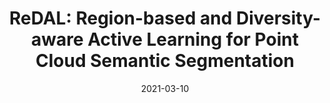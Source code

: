 ---
title: "ReDAL: Region-based and Diversity-aware Active Learning for Point Cloud Semantic Segmentation"
date: 2021-03-10
venue: ICCV 2021
authors: 
  - name: Tsung-Han Wu
    home: https://tsunghan-wu.github.io
  - name: Yueh-Cheng Liu
    home: https://liu115.github.io
  - name: Yu-Kai Huang
  - name: <strong>Hsin-Ying Lee</strong>
    home: "#"
  - name: Hung-Ting Su
  - name: Ping-Chia Huang
  - name: Winston H. Hsu
    home: https://winstonhsu.info
arxiv: https://arxiv.org/abs/2107.11769
---